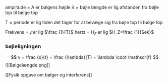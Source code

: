 amplitude = A er bølgens højde
$\lambda$ = bøjle længde er lig afstanden fra bøjle top til bølge top

T = periode er lig tiden det tager for at bevæge sig fra bøjle top til bølge top

Frekvens = $\mathscr{f}$ er lig $\frac {1}{T}$
hertz = $H_Z$ er lig $H_Z=\frac {1}{Sek}$ 

### bøjleligningen
$$
v = \frac {s}{t} = \frac {\lambda}{T} = \lambda \cdot \mathscr{f}
$$
![[Bølgelængde.png]]

[[Fysik opgave om bølger og interferens]]